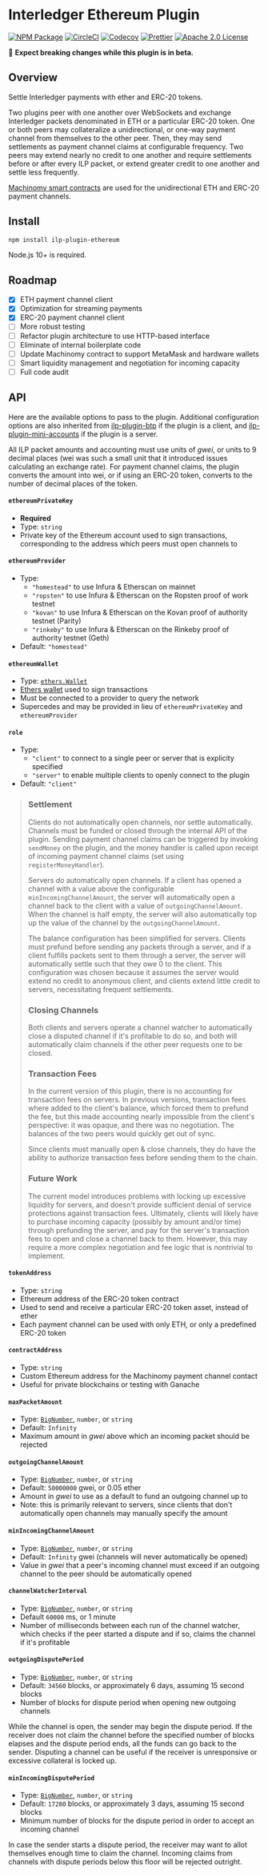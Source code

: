 # Interledger Ethereum Plugin

[![NPM Package](https://img.shields.io/npm/v/ilp-plugin-ethereum.svg?style=flat-square&logo=npm)](https://npmjs.org/package/ilp-plugin-ethereum)
[![CircleCI](https://img.shields.io/circleci/project/github/interledgerjs/ilp-plugin-ethereum/master.svg?style=flat-square&logo=circleci)](https://circleci.com/gh/interledgerjs/ilp-plugin-ethereum/master)
[![Codecov](https://img.shields.io/codecov/c/github/interledgerjs/ilp-plugin-ethereum/master.svg?style=flat-square&logo=codecov)](https://codecov.io/gh/interledgerjs/ilp-plugin-ethereum)
[![Prettier](https://img.shields.io/badge/code_style-prettier-brightgreen.svg?style=flat-square)](https://prettier.io/)
[![Apache 2.0 License](https://img.shields.io/github/license/interledgerjs/ilp-plugin-ethereum.svg?style=flat-square)](https://github.com/interledgerjs/ilp-plugin-ethereum/blob/master/LICENSE)

🚨 **Expect breaking changes while this plugin is in beta.**

## Overview

Settle Interledger payments with ether and ERC-20 tokens.

Two plugins peer with one another over WebSockets and exchange Interledger packets denominated in ETH or a particular ERC-20 token. One or both peers may collateralize a unidirectional, or one-way payment channel from themselves to the other peer. Then, they may send settlements as payment channel claims at configurable frequency. Two peers may extend nearly no credit to one another and require settlements before or after every ILP packet, or extend greater credit to one another and settle less frequently.

[Machinomy smart contracts](https://github.com/machinomy/machinomy) are used for the unidirectional ETH and ERC-20 payment channels.

## Install

```bash
npm install ilp-plugin-ethereum
```

Node.js 10+ is required.

## Roadmap

- [x] ETH payment channel client
- [x] Optimization for streaming payments
- [x] ERC-20 payment channel client
- [ ] More robust testing
- [ ] Refactor plugin architecture to use HTTP-based interface
- [ ] Eliminate of internal boilerplate code
- [ ] Update Machinomy contract to support MetaMask and hardware wallets
- [ ] Smart liquidity management and negotiation for incoming capacity
- [ ] Full code audit

## API

Here are the available options to pass to the plugin. Additional configuration options are also inherited from [ilp-plugin-btp](https://github.com/interledgerjs/ilp-plugin-btp) if the plugin is a client, and [ilp-plugin-mini-accounts](https://github.com/interledgerjs/ilp-plugin-mini-accounts) if the plugin is a server.

All ILP packet amounts and accounting must use units of _gwei_, or units to 9 decimal places (wei was such a small unit that it introduced issues calculating an exchange rate). For payment channel claims, the plugin converts the amount into wei, or if using an ERC-20 token, converts to the number of decimal places of the token.

#### `ethereumPrivateKey`

- **Required**
- Type: `string`
- Private key of the Ethereum account used to sign transactions, corresponding to the address which peers must open channels to

#### `ethereumProvider`

- Type:
  - `"homestead"` to use Infura & Etherscan on mainnet
  - `"ropsten"` to use Infura & Etherscan on the Ropsten proof of work testnet
  - `"kovan"` to use Infura & Etherscan on the Kovan proof of authority testnet (Parity)
  - `"rinkeby"` to use Infura & Etherscan on the Rinkeby proof of authority testnet (Geth)
- Default: `"homestead"`

#### `ethereumWallet`

- Type: [`ethers.Wallet`](https://docs.ethers.io/ethers.js/html/api-wallet.html)
- [Ethers wallet](https://docs.ethers.io/ethers.js/html/api-wallet.html) used to sign transactions
- Must be connected to a provider to query the network
- Supercedes and may be provided in lieu of `ethereumPrivateKey` and `ethereumProvider`

#### `role`

- Type:
  - `"client"` to connect to a single peer or server that is explicity specified
  - `"server"` to enable multiple clients to openly connect to the plugin
- Default: `"client"`

> ### Settlement
>
> Clients do not automatically open channels, nor settle automatically. Channels must be funded or closed through the internal API of the plugin. Sending payment channel claims can be triggered by invoking `sendMoney` on the plugin, and the money handler is called upon receipt of incoming payment channel claims (set using `registerMoneyHandler`).
>
> Servers _do_ automatically open channels. If a client has opened a channel with a value above the configurable `minIncomingChannelAmount`, the server will automatically open a channel back to the client with a value of `outgoingChannelAmount`. When the channel is half empty, the server will also automatically top up the value of the channel by the `outgoingChannelAmount`.
>
> The balance configuration has been simplified for servers. Clients must prefund before sending any packets through a server, and if a client fulfills packets sent to them through a server, the server will automatically settle such that they owe 0 to the client. This configuration was chosen because it assumes the server would extend no credit to anonymous client, and clients extend little credit to servers, necessitating frequent settlements.
>
> ### Closing Channels
>
> Both clients and servers operate a channel watcher to automatically close a disputed channel if it's profitable to do so, and both will automatically claim channels if the other peer requests one to be closed.
>
> ### Transaction Fees
>
> In the current version of this plugin, there is no accounting for transaction fees on servers. In previous versions, transaction fees where added to the client's balance, which forced them to prefund the fee, but this made accounting nearly impossible from the client's perspective: it was opaque, and there was no negotiation. The balances of the two peers would quickly get out of sync.
>
> Since clients must manually open & close channels, they do have the ability to authorize transaction fees before sending them to the chain.
>
> ### Future Work
>
> The current model introduces problems with locking up excessive liquidity for servers, and doesn't provide sufficient denial of service protections against transaction fees. Ultimately, clients will likely have to purchase incoming capacity (possibly by amount and/or time) through prefunding the server, and pay for the server's transaction fees to open and close a channel back to them. However, this may require a more complex negotiation and fee logic that is nontrivial to implement.

#### `tokenAddress`

- Type: `string`
- Ethereum address of the ERC-20 token contract
- Used to send and receive a particular ERC-20 token asset, instead of ether
- Each payment channel can be used with only ETH, or only a predefined ERC-20 token

#### `contractAddress`

- Type: `string`
- Custom Ethereum address for the Machinomy payment channel contact
- Useful for private blockchains or testing with Ganache

#### `maxPacketAmount`

- Type: [`BigNumber`](http://mikemcl.github.io/bignumber.js/), `number`, or `string`
- Default: `Infinity`
- Maximum amount in _gwei_ above which an incoming packet should be rejected

#### `outgoingChannelAmount`

- Type: [`BigNumber`](http://mikemcl.github.io/bignumber.js/), `number`, or `string`
- Default: `50000000` gwei, or 0.05 ether
- Amount in _gwei_ to use as a default to fund an outgoing channel up to
- Note: this is primarily relevant to servers, since clients that don't automatically open channels may manually specify the amount

#### `minIncomingChannelAmount`

- Type: [`BigNumber`](http://mikemcl.github.io/bignumber.js/), `number`, or `string`
- Default: `Infinity` gwei (channels will never automatically be opened)
- Value in _gwei_ that a peer's incoming channel must exceed if an outgoing channel to the peer should be automatically opened

#### `channelWatcherInterval`

- Type: [`BigNumber`](http://mikemcl.github.io/bignumber.js/), `number`, or `string`
- Default `60000` ms, or 1 minute
- Number of milliseconds between each run of the channel watcher, which checks if the peer started a dispute and if so, claims the channel if it's profitable

#### `outgoingDisputePeriod`

- Type: [`BigNumber`](http://mikemcl.github.io/bignumber.js/), `number`, or `string`
- Default: `34560` blocks, or approximately 6 days, assuming 15 second blocks
- Number of blocks for dispute period when opening new outgoing channels

While the channel is open, the sender may begin the dispute period. If the receiver does not claim the channel before the specified number of blocks elapses and the dispute period ends, all the funds can go back to the sender. Disputing a channel can be useful if the receiver is unresponsive or excessive collateral is locked up.

#### `minIncomingDisputePeriod`

- Type: [`BigNumber`](http://mikemcl.github.io/bignumber.js/), `number`, or `string`
- Default: `17280` blocks, or approximately 3 days, assuming 15 second blocks
- Minimum number of blocks for the dispute period in order to accept an incoming channel

In case the sender starts a dispute period, the receiver may want to allot themselves enough time to claim the channel. Incoming claims from channels with dispute periods below this floor will be rejected outright.
